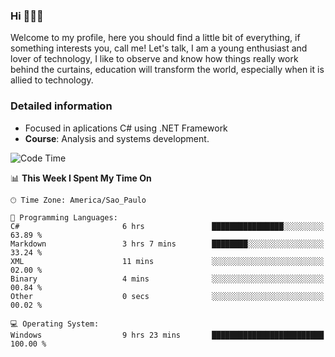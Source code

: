 


### Hi 🙋🏽‍♂️

Welcome to my profile, here you should find a little bit of everything, if something interests you, call me! Let's talk,
I am a young enthusiast and lover of technology, I like to observe and know how things really work behind the curtains, 
education will transform the world, especially when it is allied to technology.

### Detailed information
* Focused in aplications C# using .NET Framework
* **Course**: Analysis and systems development.

<!--START_SECTION:waka-->
![Code Time](http://img.shields.io/badge/Code%20Time-622%20hrs%2020%20mins-blue)

📊 **This Week I Spent My Time On** 

```text
🕑︎ Time Zone: America/Sao_Paulo

💬 Programming Languages: 
C#                       6 hrs               ████████████████░░░░░░░░░   63.89 % 
Markdown                 3 hrs 7 mins        ████████░░░░░░░░░░░░░░░░░   33.24 % 
XML                      11 mins             ░░░░░░░░░░░░░░░░░░░░░░░░░   02.00 % 
Binary                   4 mins              ░░░░░░░░░░░░░░░░░░░░░░░░░   00.84 % 
Other                    0 secs              ░░░░░░░░░░░░░░░░░░░░░░░░░   00.02 % 

💻 Operating System: 
Windows                  9 hrs 23 mins       █████████████████████████   100.00 % 
```


<!--END_SECTION:waka-->


